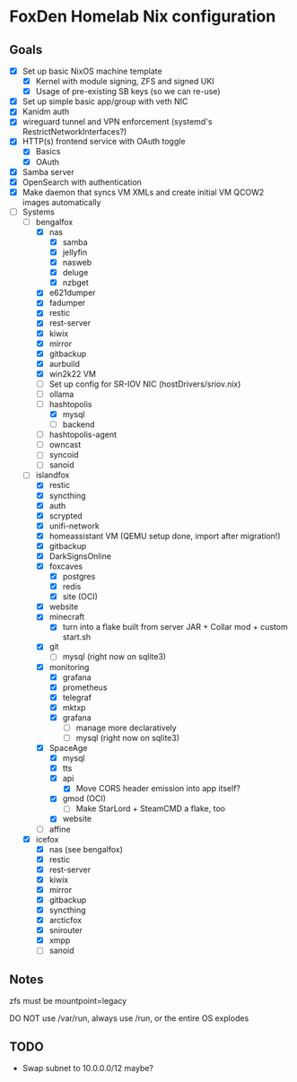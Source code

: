 # FoxDen Homelab Nix configuration

## Goals

- [x] Set up basic NixOS machine template
	- [x] Kernel with module signing, ZFS and signed UKI
	- [x] Usage of pre-existing SB keys (so we can re-use)
- [x] Set up simple basic app/group with veth NIC
- [x] Kanidm auth
- [x] wireguard tunnel and VPN enforcement (systemd's RestrictNetworkInterfaces?)
- [x] HTTP(s) frontend service with OAuth toggle
	- [x] Basics
	- [x] OAuth
- [x] Samba server
- [x] OpenSearch with authentication
- [x] Make daemon that syncs VM XMLs and create initial VM QCOW2 images automatically
- [ ] Systems
	- [ ] bengalfox
		- [x] nas
			- [x] samba
			- [x] jellyfin
			- [x] nasweb
			- [x] deluge
			- [x] nzbget
		- [x] e621dumper
		- [x] fadumper
		- [x] restic
		- [x] rest-server
		- [x] kiwix
		- [x] mirror
		- [x] gitbackup
		- [x] aurbuild
		- [x] win2k22 VM
		- [ ] Set up config for SR-IOV NIC (hostDrivers/sriov.nix)
		- [ ] ollama
		- [ ] hashtopolis
			- [x] mysql
			- [ ] backend
		- [ ] hashtopolis-agent
		- [ ] owncast
		- [ ] syncoid
		- [ ] sanoid
	- [ ] islandfox
		- [x] restic
		- [x] syncthing
		- [x] auth
		- [x] scrypted
		- [x] unifi-network
		- [x] homeassistant VM (QEMU setup done, import after migration!)
		- [x] gitbackup
		- [x] DarkSignsOnline
		- [x] foxcaves
			- [x] postgres
			- [x] redis
			- [x] site (OCI)
		- [x] website
		- [x] minecraft
			- [x] turn into a flake built from server JAR + Collar mod + custom start.sh
		- [x] git
			- [ ] mysql (right now on sqlite3)
		- [x] monitoring
			- [x] grafana
			- [x] prometheus
			- [x] telegraf
			- [x] mktxp
			- [x] grafana
				- [ ] manage more declaratively
				- [ ] mysql (right now on sqlite3)
		- [x] SpaceAge
			- [x] mysql
			- [x] tts
			- [x] api
				- [x] Move CORS header emission into app itself?
			- [x] gmod (OCI)
				- [ ] Make StarLord + SteamCMD a flake, too
			- [x] website
		- [ ] affine
	- [x] icefox
		- [x] nas (see bengalfox)
		- [x] restic
		- [x] rest-server
		- [x] kiwix
		- [x] mirror
		- [x] gitbackup
		- [x] syncthing
		- [x] arcticfox
		- [x] snirouter
		- [x] xmpp
		- [ ] sanoid

## Notes

zfs must be mountpoint=legacy

DO NOT use /var/run, always use /run, or the entire OS explodes

## TODO

- Swap subnet to 10.0.0.0/12 maybe?
